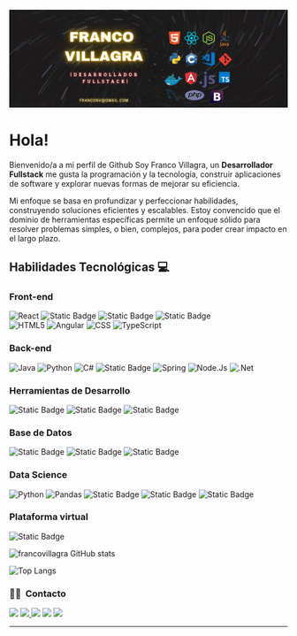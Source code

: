 ![banner francovillagra](francovillagra-banner-03.jpg)

# Hola!

Bienvenido/a a mi perfil de Github Soy Franco Villagra, un **Desarrollador Fullstack** me gusta la programación y la tecnología, construir aplicaciones de software y explorar nuevas formas de mejorar su eficiencia.

Mi enfoque se basa en profundizar y perfeccionar habilidades, construyendo soluciones eficientes y escalables. Estoy convencido que el dominio de herramientas específicas permite un enfoque sólido para resolver problemas simples, o bien, complejos, para poder crear impacto en el largo plazo.


## Habilidades Tecnológicas 💻

### __Front-end__

<img alt="React" src="https://img.shields.io/badge/React-turquoise?style=flat&logo=React&labelColor=grey&color=grey">  ![Static Badge](https://img.shields.io/badge/GreenSock-red?style=flat&logo=GreenSock&logoColor=black&labelColor=white&color=white) ![Static Badge](https://img.shields.io/badge/Javascript-black?style=flat&logo=Javascript&logoColor=white&labelColor=yellow&color=yellow) ![Static Badge](https://img.shields.io/badge/Bootstrap-black?style=flat&logo=Bootstrap&logoColor=blue&labelColor=white&color=white)  
 <img alt="HTML5" src="https://img.shields.io/badge/HTML5-white?style=flat&logo=HTML5&logoColor=white&labelColor=orange&color=orange">  <img alt="Angular" src="https://img.shields.io/badge/Angular-red?style=flat&logo=ANGULAR&logoColor=WHITE&labelColor=red&color=red">  <img alt="CSS" src="https://img.shields.io/badge/CSS-white?style=flat&logo=CSS&logoColor=blue">  <img alt="TypeScript" src="https://img.shields.io/badge/TypeScript-blue?style=flat&logo=TypeScript&logoColor=white&logoSize=auto">

### __Back-end__

<img alt="Java" src="https://img.shields.io/badge/Java-007396?style=flat&logo=openjdk&logoColor=white">  <img alt="Python" src="https://img.shields.io/badge/Python-blue?style=flat&logo=Python&logoColor=yellow">  <img alt="C#" src="https://img.shields.io/badge/C%23-white?style=flat&logo=csharp&logoColor=purple"> ![Static Badge](https://img.shields.io/badge/Javascript-black?style=flat&logo=Javascript&logoColor=white&labelColor=yellow&color=yellow)  <img alt="Spring" src="https://img.shields.io/badge/Spring-white?style=flat&logo=Spring&logoColor=green&logoSize=auto">  <img alt="Node.Js" src="https://img.shields.io/badge/NodeJs-green?style=flat&logo=Node.Js&logoColor=white&logoSize=auto">  <img alt=".Net" src="https://img.shields.io/badge/.Net-blue?style=flat&logoColor=white&logoSize=auto">

### __Herramientas de Desarrollo__

![Static Badge](https://img.shields.io/badge/CRA-green?style=flat&logo=Create%20React%20App&logoColor=blue&labelColor=white&color=white)  ![Static Badge](https://img.shields.io/badge/React%20Scripts-black?style=flat&logo=React-Scripts&logoColor=orange&labelColor=orange&color=orange)  ![Static Badge](https://img.shields.io/badge/Web%20Vitals-Red?style=flat&logo=Web%20Vitals&logoColor=Balck&labelColor=Black&color=Black)

### __Base de Datos__

![Static Badge](https://img.shields.io/badge/MongoDB-black?style=flat&logo=MongoDB&logoColor=white&labelColor=White&color=grey)  ![Static Badge](https://img.shields.io/badge/MySQL-Brown?style=flat&logo=MySQL&logoColor=black&logoSize=auto&labelColor=Black&color=beige)  ![Static Badge](https://img.shields.io/badge/SQL-black?style=flat&logo=SQL)

### __Data Science__

<img alt="Python" src="https://img.shields.io/badge/Python-blue?style=flat&logo=Python&logoColor=yellow"> <img alt="Pandas" src="https://img.shields.io/badge/Pandas-white?style=flat&logo=Pandas&logoColor=red&logoSize=auto"> ![Static Badge](https://img.shields.io/badge/Matplotlib-blue?style=flat&logo=Matplotlib&logoColor=Blue&labelColor=Blue) ![Static Badge](https://img.shields.io/badge/NumPy-white?style=flat&logo=NumPy&logoColor=black&logoSize=auto)  ![Static Badge](https://img.shields.io/badge/Jupyter-white?style=flat&logo=Jupyter&logoColor=White&logoSize=auto)



### __Plataforma virtual__

![Static Badge](https://img.shields.io/badge/Microsoft%20Azure-blue?style=flat&logo=AzureCloud)


![francovillagra GitHub stats](https://github-readme-stats.vercel.app/api?username=francovillagra&show_icons=true&theme=dark&v=2)

![Top Langs](https://github-readme-stats.vercel.app/api/top-langs/?username=francovillagra&layout=compact&theme=dark&v=2)


### 🤝🏻 &nbsp;Contacto

<p align="center">


<a href="https://fr4nconv@gmail.com"><img src="https://img.shields.io/badge/fr4nconv%40gmail.com-red?style=flat&logoColor=white&logoSize=auto"/></a> <a href="https://www.linkedin.com/in/franco-villagra/"><img src="https://img.shields.io/badge/Linkedin-blue?style=flat&logo=LinkedIn&logoColor=blue&logoSize=auto
"> <img src="https://img.shields.io/badge/franconv_%2F-blue?style=flat&logo=Instagram&logoColor=white&logoSize=auto"/></a>  <a href= "https://wa.me/5401140995607"><img src="https://img.shields.io/badge/Whatsapp%2F-green?style=flat&logo=Whatsapp&logoColor=white&logoSize=auto" /></a>  <a href= "https://t.me/Francovillagra"><img src="https://img.shields.io/badge/Telegram%2F-blue?style=flat&logo=Telegram&logoColor=white&logoSize=auto" /></a>

-----
